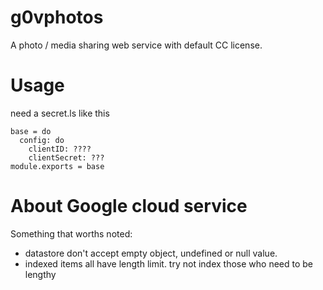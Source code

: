 g0vphotos
========

A photo / media sharing web service with default CC license. 

Usage
========

need a secret.ls like this

    base = do
      config: do
        clientID: ????
        clientSecret: ???
    module.exports = base


About Google cloud service
========

Something that worths noted:

 * datastore don't accept empty object, undefined or null value.
 * indexed items all have length limit. try not index those who need to be lengthy
